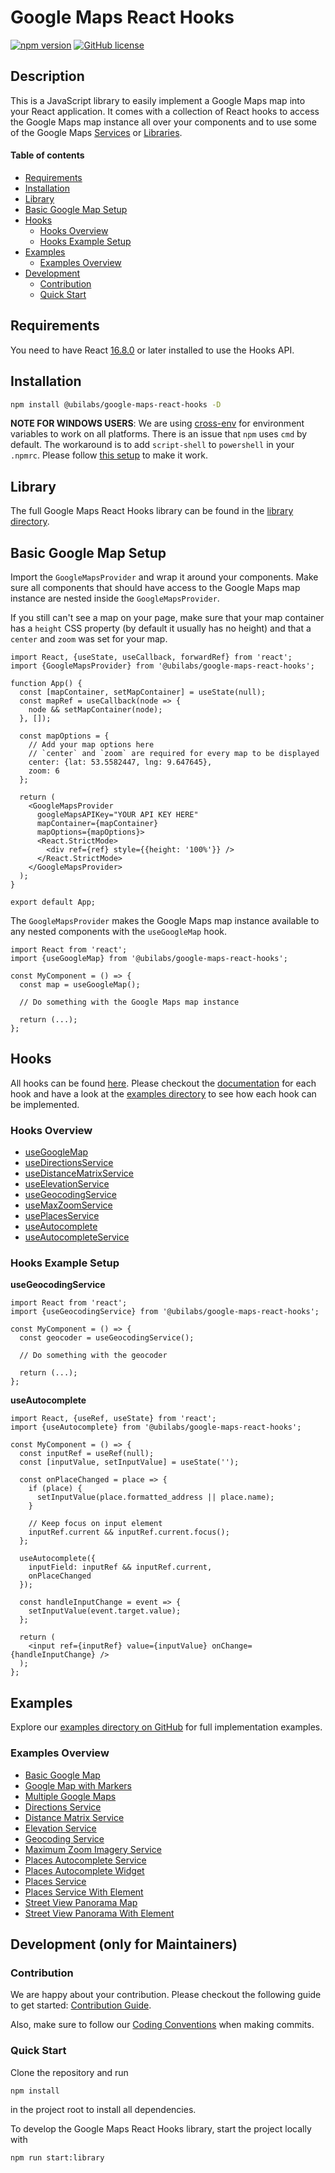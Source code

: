 # Google Maps React Hooks

[![npm version](https://img.shields.io/npm/v/@ubilabs/google-maps-react-hooks)](https://www.npmjs.com/package/@ubilabs/google-maps-react-hooks) [![GitHub license](https://img.shields.io/badge/license-MIT-green.svg)](./LICENSE)

## Description

This is a JavaScript library to easily implement a Google Maps map into your React application. It comes with a collection of React hooks to access the Google Maps map instance all over your components and to use some of the Google Maps [Services](https://developers.google.com/maps/documentation/javascript#services) or [Libraries](https://developers.google.com/maps/documentation/javascript#libraries).

#### Table of contents

- [Requirements](#requirements)
- [Installation](#installation)
- [Library](#library)
- [Basic Google Map Setup](#basic-google-map-setup)
- [Hooks](#hooks)
  - [Hooks Overview](#hooks-overview)
  - [Hooks Example Setup](#hooks-example-setup)
- [Examples](#examples)
  - [Examples Overview](#examples-overview)
- [Development](#development-only-for-maintainers)
  - [Contribution](#contribution)
  - [Quick Start](#quick-start)

## Requirements

You need to have React [16.8.0](https://reactjs.org/blog/2019/02/06/react-v16.8.0.html) or later installed to use the Hooks API.

## Installation

```sh
npm install @ubilabs/google-maps-react-hooks -D
```

**NOTE FOR WINDOWS USERS**:
We are using [cross-env](https://github.com/kentcdodds/cross-env) for environment variables to work on all platforms. There is an issue that `npm` uses `cmd` by default. The workaround is to add `script-shell` to `powershell` in your `.npmrc`. Please follow [this setup](https://github.com/kentcdodds/cross-env/issues/192#issuecomment-513341729) to make it work.

## Library

The full Google Maps React Hooks library can be found in the [library directory](./library).

## Basic Google Map Setup

Import the `GoogleMapsProvider` and wrap it around your components.
Make sure all components that should have access to the Google Maps map instance are nested inside the `GoogleMapsProvider`.

If you still can't see a map on your page, make sure that your map container has a `height` CSS property (by default it usually has no height) and that a `center` and `zoom` was set for your map.

```tsx
import React, {useState, useCallback, forwardRef} from 'react';
import {GoogleMapsProvider} from '@ubilabs/google-maps-react-hooks';

function App() {
  const [mapContainer, setMapContainer] = useState(null);
  const mapRef = useCallback(node => {
    node && setMapContainer(node);
  }, []);

  const mapOptions = {
    // Add your map options here
    // `center` and `zoom` are required for every map to be displayed
    center: {lat: 53.5582447, lng: 9.647645},
    zoom: 6
  };

  return (
    <GoogleMapsProvider
      googleMapsAPIKey="YOUR API KEY HERE"
      mapContainer={mapContainer}
      mapOptions={mapOptions}>
      <React.StrictMode>
        <div ref={ref} style={{height: '100%'}} />
      </React.StrictMode>
    </GoogleMapsProvider>
  );
}

export default App;
```

The `GoogleMapsProvider` makes the Google Maps map instance available to any nested components with the `useGoogleMap` hook.

```tsx
import React from 'react';
import {useGoogleMap} from '@ubilabs/google-maps-react-hooks';

const MyComponent = () => {
  const map = useGoogleMap();

  // Do something with the Google Maps map instance

  return (...);
};
```

## Hooks

All hooks can be found [here](./library/src/hooks/). Please checkout the [documentation](./library/docs) for each hook and have a look at the [examples directory](./examples) to see how each hook can be implemented.

### Hooks Overview

- [useGoogleMap](./library/docs/useGoogleMap.md)
- [useDirectionsService](./library/docs/useDirectionsService.md)
- [useDistanceMatrixService](./library/docs/useDistanceMatrixService.md)
- [useElevationService](./library/docs/useElevationService.md)
- [useGeocodingService](./library/docs/useGeocodingService.md)
- [useMaxZoomService](./library/docs/useMaxZoomService.md)
- [usePlacesService](./library/docs/usePlacesService.md)
- [useAutocomplete](./library/docs/useAutocomplete.md)
- [useAutocompleteService](./library/docs/useAutocompleteService.md)

### Hooks Example Setup

**useGeocodingService**

```tsx
import React from 'react';
import {useGeocodingService} from '@ubilabs/google-maps-react-hooks';

const MyComponent = () => {
  const geocoder = useGeocodingService();

  // Do something with the geocoder

  return (...);
};
```

**useAutocomplete**

```tsx
import React, {useRef, useState} from 'react';
import {useAutocomplete} from '@ubilabs/google-maps-react-hooks';

const MyComponent = () => {
  const inputRef = useRef(null);
  const [inputValue, setInputValue] = useState('');

  const onPlaceChanged = place => {
    if (place) {
      setInputValue(place.formatted_address || place.name);
    }

    // Keep focus on input element
    inputRef.current && inputRef.current.focus();
  };

  useAutocomplete({
    inputField: inputRef && inputRef.current,
    onPlaceChanged
  });

  const handleInputChange = event => {
    setInputValue(event.target.value);
  };

  return (
    <input ref={inputRef} value={inputValue} onChange={handleInputChange} />
  );
};
```

## Examples

Explore our [examples directory on GitHub](./examples) for full implementation examples.

### Examples Overview

- [Basic Google Map](./examples/basic-google-map)
- [Google Map with Markers](./examples/google-map-with-markers)
- [Multiple Google Maps](./examples/multiple-google-maps)
- [Directions Service](./examples/directions-service)
- [Distance Matrix Service](./examples/distance-matrix-service)
- [Elevation Service](./examples/elevation-service)
- [Geocoding Service](./examples/geocoding-service)
- [Maximum Zoom Imagery Service](./examples/max-zoom-service)
- [Places Autocomplete Service](./examples/places-autocomplete-service)
- [Places Autocomplete Widget](./examples/places-autocomplete-widget)
- [Places Service](./examples/places-service)
- [Places Service With Element](./examples/places-service-with-element)
- [Street View Panorama Map](./examples/street-view-panorama-map)
- [Street View Panorama With Element](./examples/street-view-panorama-with-element)

## Development (only for Maintainers)

### Contribution

We are happy about your contribution. Please checkout the following guide to get started:
[Contribution Guide](./CONTRIBUTING.md).

Also, make sure to follow our [Coding Conventions](./CONVENTIONS.md) when making commits.

### Quick Start

Clone the repository and run

```sh
npm install
```

in the project root to install all dependencies.

To develop the Google Maps React Hooks library, start the project locally with

```sh
npm run start:library
```
